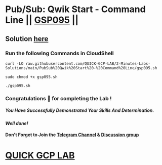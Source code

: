 # Pub/Sub: Qwik Start - Command Line || [GSP095](https://www.cloudskillsboost.google/focuses/925?parent=catalog) ||

## Solution [here]()

### Run the following Commands in CloudShell

```
curl -LO raw.githubusercontent.com/QUICK-GCP-LAB/2-Minutes-Labs-Solutions/main/PubSub%20Qwik%20Start%20-%20Command%20Line/gsp095.sh

sudo chmod +x gsp095.sh

./gsp095.sh
```

### Congratulations 🎉 for completing the Lab !

##### *You Have Successfully Demonstrated Your Skills And Determination.*

#### *Well done!*

#### Don't Forget to Join the [Telegram Channel](https://t.me/QuickGcpLab) & [Discussion group](https://t.me/QuickGcpLabChats)

# [QUICK GCP LAB](https://www.youtube.com/@quickgcplab)